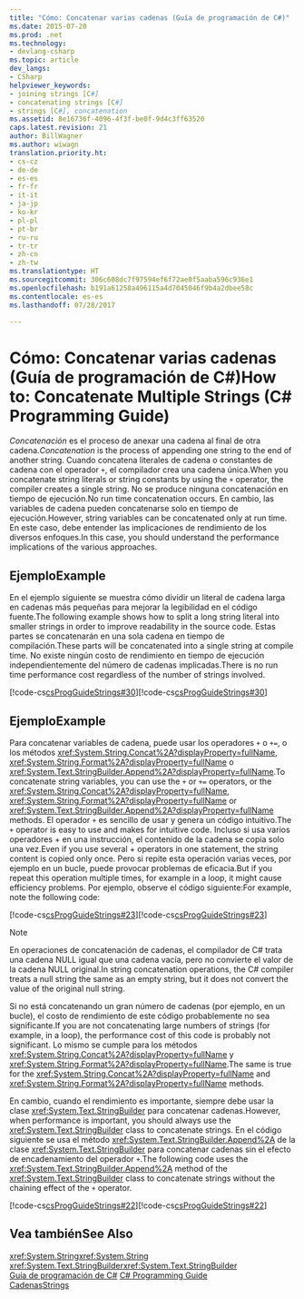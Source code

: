```yaml
---
title: "Cómo: Concatenar varias cadenas (Guía de programación de C#)"
ms.date: 2015-07-20
ms.prod: .net
ms.technology:
- devlang-csharp
ms.topic: article
dev_langs:
- CSharp
helpviewer_keywords:
- joining strings [C#]
- concatenating strings [C#]
- strings [C#], concatenation
ms.assetid: 8e16736f-4096-4f3f-be0f-9d4c3ff63520
caps.latest.revision: 21
author: BillWagner
ms.author: wiwagn
translation.priority.ht:
- cs-cz
- de-de
- es-es
- fr-fr
- it-it
- ja-jp
- ko-kr
- pl-pl
- pt-br
- ru-ru
- tr-tr
- zh-cn
- zh-tw
ms.translationtype: HT
ms.sourcegitcommit: 306c608dc7f97594ef6f72ae0f5aaba596c936e1
ms.openlocfilehash: b191a61258a496115a4d7045046f9b4a2dbee58c
ms.contentlocale: es-es
ms.lasthandoff: 07/28/2017

---
```

# <a name="how-to-concatenate-multiple-strings-c-programming-guide"></a><span data-ttu-id="059b4-102">Cómo: Concatenar varias cadenas (Guía de programación de C#)</span><span class="sxs-lookup"><span data-stu-id="059b4-102">How to: Concatenate Multiple Strings (C# Programming Guide)</span></span>
<span data-ttu-id="059b4-103">*Concatenación* es el proceso de anexar una cadena al final de otra cadena.</span><span class="sxs-lookup"><span data-stu-id="059b4-103">*Concatenation* is the process of appending one string to the end of another string.</span></span> <span data-ttu-id="059b4-104">Cuando concatena literales de cadena o constantes de cadena con el operador `+`, el compilador crea una cadena única.</span><span class="sxs-lookup"><span data-stu-id="059b4-104">When you concatenate string literals or string constants by using the `+` operator, the compiler creates a single string.</span></span> <span data-ttu-id="059b4-105">No se produce ninguna concatenación en tiempo de ejecución.</span><span class="sxs-lookup"><span data-stu-id="059b4-105">No run time concatenation occurs.</span></span> <span data-ttu-id="059b4-106">En cambio, las variables de cadena pueden concatenarse solo en tiempo de ejecución.</span><span class="sxs-lookup"><span data-stu-id="059b4-106">However, string variables can be concatenated only at run time.</span></span> <span data-ttu-id="059b4-107">En este caso, debe entender las implicaciones de rendimiento de los diversos enfoques.</span><span class="sxs-lookup"><span data-stu-id="059b4-107">In this case, you should understand the performance implications of the various approaches.</span></span>  
  
## <a name="example"></a><span data-ttu-id="059b4-108">Ejemplo</span><span class="sxs-lookup"><span data-stu-id="059b4-108">Example</span></span>  
 <span data-ttu-id="059b4-109">En el ejemplo siguiente se muestra cómo dividir un literal de cadena larga en cadenas más pequeñas para mejorar la legibilidad en el código fuente.</span><span class="sxs-lookup"><span data-stu-id="059b4-109">The following example shows how to split a long string literal into smaller strings in order to improve readability in the source code.</span></span> <span data-ttu-id="059b4-110">Estas partes se concatenarán en una sola cadena en tiempo de compilación.</span><span class="sxs-lookup"><span data-stu-id="059b4-110">These parts will be concatenated into a single string at compile time.</span></span> <span data-ttu-id="059b4-111">No existe ningún costo de rendimiento en tiempo de ejecución independientemente del número de cadenas implicadas.</span><span class="sxs-lookup"><span data-stu-id="059b4-111">There is no run time performance cost regardless of the number of strings involved.</span></span>  
  
 <span data-ttu-id="059b4-112">[!code-cs[csProgGuideStrings#30](../../../csharp/programming-guide/strings/codesnippet/CSharp/how-to-concatenate-multiple-strings_1.cs)]</span><span class="sxs-lookup"><span data-stu-id="059b4-112">[!code-cs[csProgGuideStrings#30](../../../csharp/programming-guide/strings/codesnippet/CSharp/how-to-concatenate-multiple-strings_1.cs)]</span></span>  
  
## <a name="example"></a><span data-ttu-id="059b4-113">Ejemplo</span><span class="sxs-lookup"><span data-stu-id="059b4-113">Example</span></span>  
 <span data-ttu-id="059b4-114">Para concatenar variables de cadena, puede usar los operadores `+` o `+=`, o los métodos <xref:System.String.Concat%2A?displayProperty=fullName>, <xref:System.String.Format%2A?displayProperty=fullName> o <xref:System.Text.StringBuilder.Append%2A?displayProperty=fullName>.</span><span class="sxs-lookup"><span data-stu-id="059b4-114">To concatenate string variables, you can use the `+` or `+=` operators, or the <xref:System.String.Concat%2A?displayProperty=fullName>, <xref:System.String.Format%2A?displayProperty=fullName> or <xref:System.Text.StringBuilder.Append%2A?displayProperty=fullName> methods.</span></span> <span data-ttu-id="059b4-115">El operador `+` es sencillo de usar y genera un código intuitivo.</span><span class="sxs-lookup"><span data-stu-id="059b4-115">The `+` operator is easy to use and makes for intuitive code.</span></span> <span data-ttu-id="059b4-116">Incluso si usa varios operadores + en una instrucción, el contenido de la cadena se copia solo una vez.</span><span class="sxs-lookup"><span data-stu-id="059b4-116">Even if you use several + operators in one statement, the string content is copied only once.</span></span> <span data-ttu-id="059b4-117">Pero si repite esta operación varias veces, por ejemplo en un bucle, puede provocar problemas de eficacia.</span><span class="sxs-lookup"><span data-stu-id="059b4-117">But if you repeat this operation multiple times, for example in a loop, it might cause efficiency problems.</span></span> <span data-ttu-id="059b4-118">Por ejemplo, observe el código siguiente:</span><span class="sxs-lookup"><span data-stu-id="059b4-118">For example, note the following code:</span></span>  
  
 <span data-ttu-id="059b4-119">[!code-cs[csProgGuideStrings#23](../../../csharp/programming-guide/strings/codesnippet/CSharp/how-to-concatenate-multiple-strings_2.cs)]</span><span class="sxs-lookup"><span data-stu-id="059b4-119">[!code-cs[csProgGuideStrings#23](../../../csharp/programming-guide/strings/codesnippet/CSharp/how-to-concatenate-multiple-strings_2.cs)]</span></span>  
  
> [!NOTE]
>  <span data-ttu-id="059b4-120">En operaciones de concatenación de cadenas, el compilador de C# trata una cadena NULL igual que una cadena vacía, pero no convierte el valor de la cadena NULL original.</span><span class="sxs-lookup"><span data-stu-id="059b4-120">In string concatenation operations, the C# compiler treats a null string the same as an empty string, but it does not convert the value of the original null string.</span></span>  
  
 <span data-ttu-id="059b4-121">Si no está concatenando un gran número de cadenas (por ejemplo, en un bucle), el costo de rendimiento de este código probablemente no sea significante.</span><span class="sxs-lookup"><span data-stu-id="059b4-121">If you are not concatenating large numbers of strings (for example, in a loop), the performance cost of this code is probably not significant.</span></span> <span data-ttu-id="059b4-122">Lo mismo se cumple para los métodos <xref:System.String.Concat%2A?displayProperty=fullName> y <xref:System.String.Format%2A?displayProperty=fullName>.</span><span class="sxs-lookup"><span data-stu-id="059b4-122">The same is true for the <xref:System.String.Concat%2A?displayProperty=fullName> and <xref:System.String.Format%2A?displayProperty=fullName> methods.</span></span>  
  
 <span data-ttu-id="059b4-123">En cambio, cuando el rendimiento es importante, siempre debe usar la clase <xref:System.Text.StringBuilder> para concatenar cadenas.</span><span class="sxs-lookup"><span data-stu-id="059b4-123">However, when performance is important, you should always use the <xref:System.Text.StringBuilder> class to concatenate strings.</span></span> <span data-ttu-id="059b4-124">En el código siguiente se usa el método <xref:System.Text.StringBuilder.Append%2A> de la clase <xref:System.Text.StringBuilder> para concatenar cadenas sin el efecto de encadenamiento del operador `+`.</span><span class="sxs-lookup"><span data-stu-id="059b4-124">The following code uses the <xref:System.Text.StringBuilder.Append%2A> method of the <xref:System.Text.StringBuilder> class to concatenate strings without the chaining effect of the `+` operator.</span></span>  
  
 <span data-ttu-id="059b4-125">[!code-cs[csProgGuideStrings#22](../../../csharp/programming-guide/strings/codesnippet/CSharp/how-to-concatenate-multiple-strings_3.cs)]</span><span class="sxs-lookup"><span data-stu-id="059b4-125">[!code-cs[csProgGuideStrings#22](../../../csharp/programming-guide/strings/codesnippet/CSharp/how-to-concatenate-multiple-strings_3.cs)]</span></span>  
  
## <a name="see-also"></a><span data-ttu-id="059b4-126">Vea también</span><span class="sxs-lookup"><span data-stu-id="059b4-126">See Also</span></span>  
 <span data-ttu-id="059b4-127"><xref:System.String></span><span class="sxs-lookup"><span data-stu-id="059b4-127"><xref:System.String></span></span>   
 <span data-ttu-id="059b4-128"><xref:System.Text.StringBuilder></span><span class="sxs-lookup"><span data-stu-id="059b4-128"><xref:System.Text.StringBuilder></span></span>   
 <span data-ttu-id="059b4-129">[Guía de programación de C#](../../../csharp/programming-guide/index.md) </span><span class="sxs-lookup"><span data-stu-id="059b4-129">[C# Programming Guide](../../../csharp/programming-guide/index.md) </span></span>  
 [<span data-ttu-id="059b4-130">Cadenas</span><span class="sxs-lookup"><span data-stu-id="059b4-130">Strings</span></span>](../../../csharp/programming-guide/strings/index.md)


